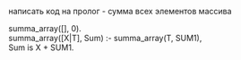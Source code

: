 написать код на пролог - сумма всех элементов массива

summa_array([], 0).   
summa_array([X|T], Sum) :-
  summa_array(T, SUM1),    
  Sum is X + SUM1. 
